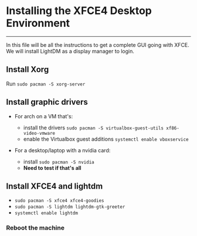 # Installing the XFCE4 Desktop Environment

---

In this file will be all the instructions to get a complete GUI going with XFCE. We will install LightDM as a display manager to login.

## Install Xorg
Run `sudo pacman -S xorg-server`


## Install graphic drivers
* For arch on a VM that's:
    - install the drivers `sudo pacman -S virtualbox-guest-utils xf86-video-vmware`
    - enable the Virtualbox guest additions `systemctl enable vboxservice`

* For a desktop/laptop with a nvidia card:
    - install `sudo pacman -S nvidia`
    - **Need to test if that's all**
    

## Install XFCE4 and lightdm 
* `sudo pacman -S xfce4 xfce4-goodies`
* `sudo pacman -S lightdm lightdm-gtk-greeter`
* `systemctl enable lightdm`

### Reboot the machine